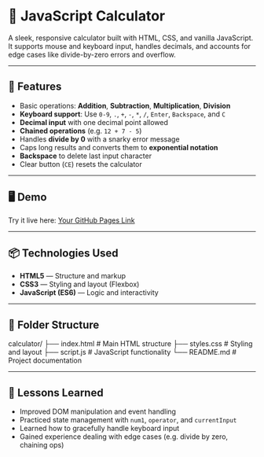 # 🧮 JavaScript Calculator

A sleek, responsive calculator built with HTML, CSS, and vanilla JavaScript. It supports mouse and keyboard input, handles decimals, and accounts for edge cases like divide-by-zero errors and overflow.

---

## 🚀 Features

- Basic operations: **Addition**, **Subtraction**, **Multiplication**, **Division**
- **Keyboard support**: Use `0-9`, `.`, `+`, `-`, `*`, `/`, `Enter`, `Backspace`, and `C`
- **Decimal input** with one decimal point allowed
- **Chained operations** (e.g. `12 + 7 - 5`)
- Handles **divide by 0** with a snarky error message
- Caps long results and converts them to **exponential notation**
- **Backspace** to delete last input character
- Clear button (`CE`) resets the calculator

---

## 🖥️ Demo

Try it live here: [Your GitHub Pages Link](https://your-username.github.io/calculator/)  
<!-- Update this if you deploy it -->

---

## 📦 Technologies Used

- **HTML5** — Structure and markup
- **CSS3** — Styling and layout (Flexbox)
- **JavaScript (ES6)** — Logic and interactivity

---

## 📁 Folder Structure

calculator/
├── index.html # Main HTML structure
├── styles.css # Styling and layout
├── script.js # JavaScript functionality
└── README.md # Project documentation


---

## 🧠 Lessons Learned

- Improved DOM manipulation and event handling
- Practiced state management with `num1`, `operator`, and `currentInput`
- Learned how to gracefully handle keyboard input
- Gained experience dealing with edge cases (e.g. divide by zero, chaining ops)
